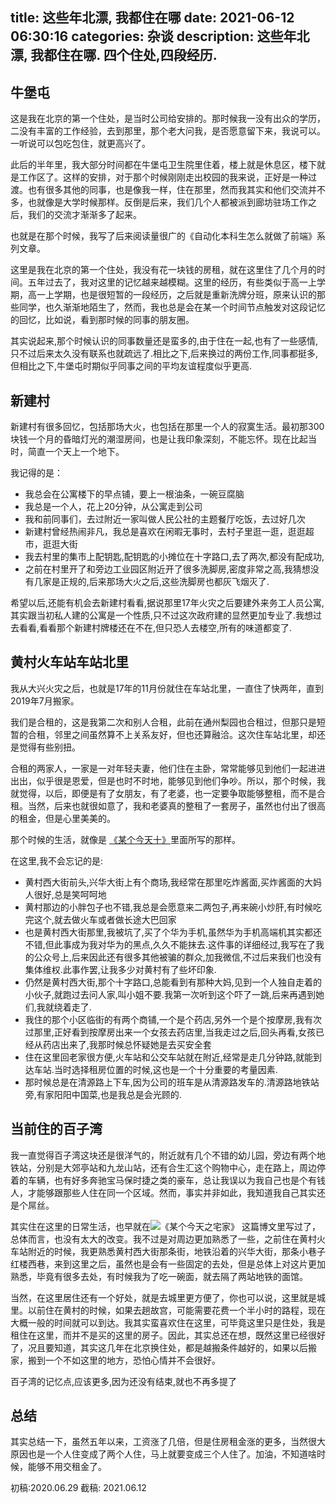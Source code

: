 title: 这些年北漂, 我都住在哪
date: 2021-06-12 06:30:16
categories: 杂谈
description: 这些年北漂, 我都住在哪. 四个住处,四段经历.
---




## 牛堡屯


这是我在北京的第一个住处，是当时公司给安排的。那时候我一没有出众的学历，二没有丰富的工作经验，去到那里，那个老大问我，是否愿意留下来，我说可以。一听说可以包吃包住，就更高兴了。


此后的半年里，我大部分时间都在牛堡屯卫生院里住着，楼上就是休息区，楼下就是工作区了。这样的安排，对于那个时候刚刚走出校园的我来说，正好是一种过渡。也有很多其他的同事，也是像我一样，住在那里，然而我其实和他们交流并不多，也就像是大学时候那样。反倒是后来，我们几个人都被派到廊坊驻场工作之后，我们的交流才渐渐多了起来。


也就是在那个时候，我写了后来阅读量很广的《自动化本科生怎么就做了前端》系列文章。



这里是我在北京的第一个住处，我没有花一块钱的房租，就在这里住了几个月的时间。五年过去了，我对这里的记忆越来越模糊。这里的经历，有些类似于高一上学期，高一上学期，也是很短暂的一段经历，之后就是重新洗牌分班，原来认识的那些同学，也久渐渐地陌生了，然而，我也总是会在某一个时间节点触发对这段记忆的回忆，比如说，看到那时候的同事的朋友圈。

其实说起来,那个时候认识的同事数量还是蛮多的,由于住在一起,也有了一些感情,只不过后来太久没有联系也就疏远了.相比之下,后来换过的两份工作,同事都挺多,但相比之下,牛堡屯时期似乎同事之间的平均友谊程度似乎更高.


## 新建村

新建村有很多回忆，包括那场大火，也包括在那里一个人的寂寞生活。最初那300块钱一个月的昏暗灯光的潮湿房间，也是让我印象深刻，不能忘怀。现在比起当时，简直一个天上一个地下。

我记得的是：


- 我总会在公寓楼下的早点铺，要上一根油条，一碗豆腐脑
- 我总是一个人，花上20分钟，从公寓走到公司
- 我和前同事们，去过附近一家叫做人民公社的主题餐厅吃饭，去过好几次
- 新建村曾经热闹非凡，我总是喜欢在闲暇无事时，去村子里逛一逛，逛逛超市，逛逛大街
- 我去村里的集市上配钥匙,配钥匙的小摊位在十字路口,去了两次,都没有配成功,
- 之前在村里开了和旁边工业园区附近开了很多洗脚房,密度非常之高,我猜想没有几家是正规的,后来那场大火之后,这些洗脚房也都灰飞烟灭了.


希望以后,还能有机会去新建村看看,据说那里17年火灾之后要建外来务工人员公寓,其实跟当初私人建的公寓是一个性质,只不过这次政府建的显然更加专业了.我想过去看看,看看那个新建村牌楼还在不在,但只恐人去楼空,所有的味道都变了.

##  黄村火车站车站北里


我从大兴火灾之后，也就是17年的11月份就住在车站北里，一直住了快两年，直到2019年7月搬家。

我们是合租的，这是我第二次和别人合租，此前在通州梨园也合租过，但那只是短暂的合租，邻里之间虽然算不上关系友好，但也还算融洽。这次住车站北里，却还是觉得有些别扭。

合租的两家人，一家是一对年轻夫妻，他们住在主卧，常常能够见到他们一起进进出出，似乎很是恩爱，但是也时不时地，能够见到他们争吵。所以，那个时候，我就觉得，以后，即便是有了女朋友，有了老婆，也一定要争取能够整租，而不是合租。当然，后来也就很如意了，我和老婆真的整租了一套房子，虽然也付出了很高的租金，但是心里美美的。


那个时候的生活，就像是 [《某个今天十》](https://www.jianshu.com/p/73d65147648d)里面所写的那样。


在这里,我不会忘记的是:

- 黄村西大街前头,兴华大街上有个商场,我经常在那里吃炸酱面,买炸酱面的大妈人很好,总是笑呵呵地
- 黄村那边的小胖包子也不错,我总是会愿意来二两包子,再来碗小炒肝,有时候吃完这个,就去做火车或者做长途大巴回家
- 也是黄村西大街那里,我被坑了,买了个华为手机,虽然华为手机高端机其实都还不错,但此事成为我对华为的黑点,久久不能抹去.这件事的详细经过,我写在了我的公众号上,后来因此还有很多其他被骗的群众,加我微信,不过后来我们也没有集体维权.此事作罢,让我多少对黄村有了些坏印象.
- 仍然是黄村西大街,那个十字路口,总能看到有那种大妈,见到一个人独自走着的小伙子,就跑过去问人家,叫小姐不要.我第一次听到这个吓了一跳,后来再遇到她们,我就绕着走了.
- 我住的那个小区临街的有两个商铺,一个是个药店,另外一个是个按摩房,我有次过那里,正好看到按摩房出来一个女孩去药店里,当我走过之后,回头再看,女孩已经从药店出来了,我那时候总怀疑她是去买安全套
- 住在这里回老家很方便,火车站和公交车站就在附近,经常是走几分钟路,就能到达车站.当时选择租房位置的时候,这也是一个十分重要的考量因素.
- 那时候总是在清源路上下车,因为公司的班车是从清源路发车的.清源路地铁站旁,有家阳阳中国菜,也是我总是会光顾的.

## 当前住的百子湾

我一直觉得百子湾这块还是很洋气的，附近就有几个不错的幼儿园，旁边有两个地铁站，分别是大郊亭站和九龙山站，还有合生汇这个购物中心，走在路上，周边停着的车辆，也有好多奔驰宝马保时捷之类的豪车，总让我误以为我自己也是个有钱人，才能够跟那些人住在同一个区域。然而，事实并非如此，我知道我自己其实还是个屌丝。

其实住在这里的日常生活，也早就在![《某个今天之宅家》](/2020/06/04/2020/某个今天之宅家/) 这篇博文里写过了，总体而言，也没有太大的改变。我不过是对周边更加熟悉了一些，之前住在黄村火车站附近的时候，我更熟悉黄村西大街那条街，地铁沿着的兴华大街，那条小巷子红楼西巷，来到这里之后，虽然也是会有一些固定的去处，但是总体上对这片更加熟悉，毕竟有很多去处，有时候我为了吃一碗面，就去隔了两站地铁的面馆。

当然，在这里居住还有一个好处，就是去城里更方便了，你也可以说，这里就是城里。以前住在黄村的时候，如果去趟故宫，可能需要花费一个半小时的路程，现在大概一般的时间就可以到达。我其实蛮喜欢住在这里，可毕竟这里只是住处，我是租住在这里，而并不是买的这里的房子。因此，其实总还在想，既然这里已经很好了，况且要知道，其实这几年在北京换住处，都是越搬条件越好的，如果以后搬家，搬到一个不如这里的地方，恐怕心情并不会很好。


百子湾的记忆点,应该更多,因为还没有结束,就也不再多提了

## 总结

其实总结一下，虽然五年以来，工资涨了几倍，但是住房租金涨的更多，当然很大原因也是一个人住变成了两个人住，马上就要变成三个人住了。加油，不知道啥时候，能够不用交租金了。


初稿:2020.06.29
截稿: 2021.06.12